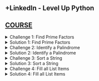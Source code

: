 ## +LinkedIn - Level Up Python

## [COURSE](https://www.linkedin.com/learning/level-up-python/put-your-python-skills-to-the-test?resume=false)

<details>
<summary>Challenge 1: Find Prime Factors </summary>

# Find Prime Factors

![image](https://github.com/user-attachments/assets/b798789f-2e75-4f86-abb6-f6ede2b94079)
![image](https://github.com/user-attachments/assets/970f05c3-43f7-43f8-85a6-1aff2ce245cd)
![image](https://github.com/user-attachments/assets/2f118f58-bd07-4eb3-9a1e-356bfb5601cf)


# #END</details>

<details>
<summary>Solution 1: Find Prime Factors </summary>

# Find Prime Factors

```py
def get_prime_factors(value):
    factors = []
    divisor = 2

    while divisor <= value:
        if value % divisor == 0:
            factors.append(divisor)
            value = value // divisor
        else:
            divisor += 1
    return factors


print(get_prime_factors(630))

```

```py
def get_prime_factors(value):
    factors = []

    while value > 2:
        for x in range(2, value + 1):
            if value % x == 0:
                factors.append(x)
                value = value//x

    return (sorted(factors))


print(get_prime_factors(630))

```

# #END</details>

<details>
<summary>Challenge 2: Identify a Palindrome </summary>

# Identify a Palindrome

![image](https://github.com/user-attachments/assets/c86dc625-488c-4388-9cba-476b816a163f)
![image](https://github.com/user-attachments/assets/9089b019-6c42-480c-80a3-05b8aca046cf)
![image](https://github.com/user-attachments/assets/48507f2c-3ac6-4b07-9bbb-c750a9ea64b3)
![image](https://github.com/user-attachments/assets/26327c2d-827d-41f6-9110-c5a8d604a9c2)

# #END</details>

<details>
<summary>Solution 2: Identify a Palindrome </summary>

# Identify a Palindrome

```py
import re


def is_palindrome(word):
    cleaned_word = re.findall(r"[a-z]", word.lower())
    forwards = ''.join(cleaned_word)
    backwards = forwards[::-1]
    return forwards == backwards


print(is_palindrome("Go hang a salami - I'm a lasagna hog."))

```

```py
def is_palindrome(word):
    cleaned_word = [char for char in word.lower() if char.isalnum()]

    left = 0
    right = len(cleaned_word) - 1

    while left <= right:
        if cleaned_word[left] != cleaned_word[right]:
            return False
        left += 1
        right -= 1
    return True


print(is_palindrome("Go hang a salami - I'm a lasagna hog."))

```

# #END</details>

<details>
<summary>Challenge 3: Sort a String </summary>

# Sort a String

![image](https://github.com/user-attachments/assets/f35ac470-a36e-4ab6-af07-71fc8b6b58ac)
![image](https://github.com/user-attachments/assets/a3c94885-6fe4-4748-999b-09fd31e01789)
![image](https://github.com/user-attachments/assets/0d244dc3-f78f-4c31-a1a0-539b92b56761)
![image](https://github.com/user-attachments/assets/b17b9eae-2e37-4d03-a69c-4604660bdd29)


# #END</details>

<details>
<summary>Solution 3: Sort a String </summary>

# Sort a String

```py
def sort_words(word):
    word_list = word.split(" ")
    return " ".join(sorted(word_list, key=lambda x: x.lower()))
    # return " ".join(sorted(word_list, key=str.casefold))

print(sort_words("banana ORANGE apple"))
print(sort_words("string of words"))
```

```py
def sort_words(input):
    words = input.split()
    print(words)
    words = [w.lower() + w for w in words]
    words.sort()
    words = [w[len(w)//2:] for w in words]
    return ' '.join(words)

print(sort_words("banana ORANGE apple"))
print(sort_words("string of words"))

```

# #END</details>

<details>
<summary>Challenge 4: Fill all List Items </summary>

# Fill all List Items

```py

```

# #END</details>

<details>
<summary>Solution 4: Fill all List Items </summary>

# Fill all List Items

```py

```

```py

```

```py

```

```py

```

```py

```

```py

```

```py

```

```py

```


# #END</details>
